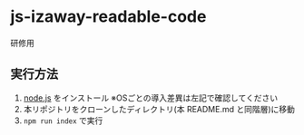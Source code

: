 # js-izaway-readable-code
研修用

## 実行方法
1. [node.js](https://nodejs.org/) をインストール ※OSごとの導入差異は左記で確認してください
2. 本リポジトリをクローンしたディレクトリ(本 README.md と同階層)に移動
3. `npm run index` で実行
